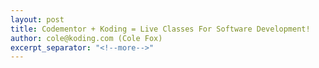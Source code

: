 ```yaml
---
layout: post
title: Codementor + Koding = Live Classes For Software Development!
author: cole@koding.com (Cole Fox)
excerpt_separator: "<!--more-->"
---
```


